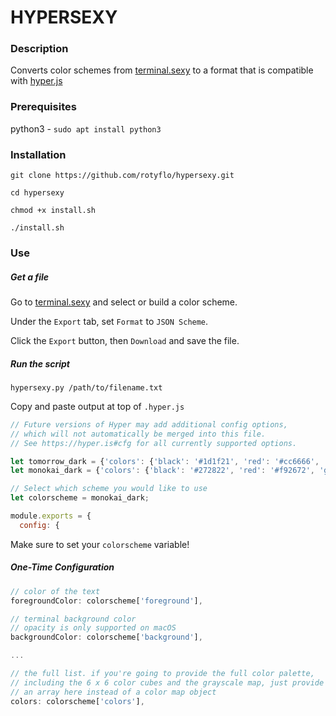 # HYPERSEXY

### Description

Converts color schemes from [terminal.sexy](https://terminal.sexy/) to a format that is compatible with [hyper.js](https://hyper.is)

### Prerequisites

python3 - `sudo apt install python3`

### Installation

`git clone https://github.com/rotyflo/hypersexy.git`

`cd hypersexy`

`chmod +x install.sh`

`./install.sh`

### Use

##### Get a file

Go to [terminal.sexy](https://terminal.sexy/) and select or build a color scheme.

Under the `Export` tab, set `Format` to `JSON Scheme`.

Click the `Export` button, then `Download` and save the file.

##### Run the script

`hypersexy.py /path/to/filename.txt`

Copy and paste output at top of `.hyper.js`

```javascript
// Future versions of Hyper may add additional config options,
// which will not automatically be merged into this file.
// See https://hyper.is#cfg for all currently supported options.

let tomorrow_dark = {'colors': {'black': '#1d1f21', 'red': '#cc6666', 'green': '#b5bd68', 'yellow': '#f0c674', 'blue': '#81a2be', 'magenta': '#b294bb', 'cyan': '#8abeb7', 'white': '#c5c8c6', 'lightBlack': '#969896', 'lightRed': '#cc6666', 'lightGreen': '#b5bd68', 'lightYellow': '#f0c674', 'lightBlue': '#81a2be', 'lightMagenta': '#b294bb', 'lightCyan': '#8abeb7', 'lightWhite': '#ffffff'}, 'foreground': '#c5c8c6', 'background': '#1d1f21'};
let monokai_dark = {'colors': {'black': '#272822', 'red': '#f92672', 'green': '#a6e22e', 'yellow': '#f4bf75', 'blue': '#66d9ef', 'magenta': '#ae81ff', 'cyan': '#a1efe4', 'white': '#f8f8f2', 'lightBlack': '#75715e', 'lightRed': '#f92672', 'lightGreen': '#a6e22e', 'lightYellow': '#f4bf75', 'lightBlue': '#66d9ef', 'lightMagenta': '#ae81ff', 'lightCyan': '#a1efe4', 'lightWhite': '#f9f8f5'}, 'foreground': '#f8f8f2', 'background': '#272822'};

// Select which scheme you would like to use
let colorscheme = monokai_dark;

module.exports = {
  config: {
```

Make sure to set your `colorscheme` variable!

##### One-Time Configuration

```javascript
// color of the text
foregroundColor: colorscheme['foreground'],

// terminal background color
// opacity is only supported on macOS
backgroundColor: colorscheme['background'],

...

// the full list. if you're going to provide the full color palette,
// including the 6 x 6 color cubes and the grayscale map, just provide
// an array here instead of a color map object
colors: colorscheme['colors'],
```